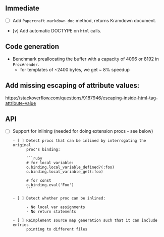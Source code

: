 ## Immediate

- [ ] Add `Papercraft.markdown_doc` method, returns Kramdown document.
- [v] Add automatic DOCTYPE on `html` calls.

## Code generation

- Benchmark preallocating the buffer with a capacity of 4096 or 8192 in `Proc#render`.
  - for templates of ~2400 bytes, we get ~ 8% speedup

## Add missing escaping of attribute values:

https://stackoverflow.com/questions/9187946/escaping-inside-html-tag-attribute-value

## API

- [ ] Support for inlining (needed for doing extension procs - see below)

      - [ ] Detect procs that can be inlined by interrogating the original
            proc's binding:

            ```ruby
            # for local variable:
            o.binding.local_variable_defined?(:foo)
            o.binding.local_variable_get(:foo)

            # for const
            o.binding.eval('Foo')
            ```

      - [ ] Detect whether proc can be inlined:

            - No local var assignments
            - No return statements

      - [ ] Reimplement source map generation such that it can include entries
            pointing to different files
